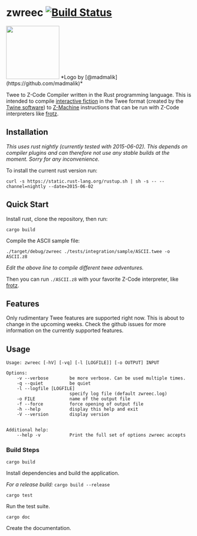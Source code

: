 # zwreec [![Build Status](https://travis-ci.org/Drakulix/zwreec.svg?branch=master)](https://travis-ci.org/Drakulix/zwreec)

<img width=144px src="https://dl.dropboxusercontent.com/u/70410095/zwreec/logo.png">
*Logo by [@madmalik](https://github.com/madmalik)*

Twee to Z-Code Compiler written in the Rust programming language. This is intended to compile [interactive fiction](http://en.wikipedia.org/wiki/Interactive_fiction) in the Twee format (created by the [Twine software](http://en.wikipedia.org/wiki/Twine_(software))) to [Z-Machine](http://en.wikipedia.org/wiki/Z-machine) instructions that can be run with Z-Code interpreters like [frotz](http://frotz.sourceforge.net).

## Installation
*This uses rust nightly (currently tested with 2015-06-02). This depends on compiler plugins and can therefore not use any stable builds at the moment. Sorry for any inconvenience.*

To install the current rust version run:

```
curl -s https://static.rust-lang.org/rustup.sh | sh -s -- --channel=nightly --date=2015-06-02
```

## Quick Start
Install rust, clone the repository, then run:
```
cargo build
```

Compile the ASCII sample file:
```
./target/debug/zwreec ./tests/integration/sample/ASCII.twee -o ASCII.z8
```

_Edit the above line to compile different twee adventures._

Then you can run `./ASCII.z8` with your favorite Z-Code interpreter, like [frotz](http://frotz.sourceforge.net).

## Features
Only rudimentary Twee features are supported right now. This is about to change in the upcoming weeks. Check the github issues for more information on the currently supported features.

## Usage
```
Usage: zwreec [-hV] [-vq] [-l [LOGFILE]] [-o OUTPUT] INPUT

Options:
    -v --verbose        be more verbose. Can be used multiple times.
    -q --quiet          be quiet
    -l --logfile [LOGFILE]
                        specify log file (default zwreec.log)
    -o FILE             name of the output file
    -f --force          force opening of output file
    -h --help           display this help and exit
    -V --version        display version


Additional help:
    --help -v           Print the full set of options zwreec accepts
```

### Build Steps
`cargo build`

Install dependencies and build the application.

_For a release build:_
`cargo build --release`

`cargo test`

Run the test suite.

`cargo doc`

Create the documentation.
